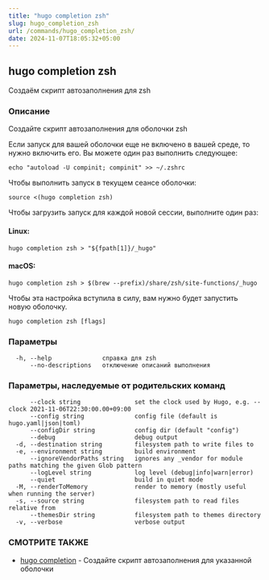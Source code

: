 ```yaml
---
title: "hugo completion zsh"
slug: hugo_completion_zsh
url: /commands/hugo_completion_zsh/
date: 2024-11-07T18:05:32+05:00
---
```

## hugo completion zsh

Создаём скрипт автозаполнения для zsh

### Описание

Создайте скрипт автозаполнения для оболочки zsh

Если запуск для вашей оболочки еще не включено в вашей среде, то нужно включить его. Вы можете один раз выполнить следующее:

	echo "autoload -U compinit; compinit" >> ~/.zshrc

Чтобы выполнить запуск в текущем сеансе оболочки:

	source <(hugo completion zsh)

Чтобы загрузить запуск для каждой новой сессии, выполните один раз:

#### Linux:

	hugo completion zsh > "${fpath[1]}/_hugo"

#### macOS:

	hugo completion zsh > $(brew --prefix)/share/zsh/site-functions/_hugo

Чтобы эта настройка вступила в силу, вам нужно будет запустить новую оболочку.


```
hugo completion zsh [flags]
```

### Параметры

```
  -h, --help              справка для zsh
      --no-descriptions   отключение описаний выполнения
```

### Параметры, наследуемые от родительских команд

```
      --clock string               set the clock used by Hugo, e.g. --clock 2021-11-06T22:30:00.00+09:00
      --config string              config file (default is hugo.yaml|json|toml)
      --configDir string           config dir (default "config")
      --debug                      debug output
  -d, --destination string         filesystem path to write files to
  -e, --environment string         build environment
      --ignoreVendorPaths string   ignores any _vendor for module paths matching the given Glob pattern
      --logLevel string            log level (debug|info|warn|error)
      --quiet                      build in quiet mode
  -M, --renderToMemory             render to memory (mostly useful when running the server)
  -s, --source string              filesystem path to read files relative from
      --themesDir string           filesystem path to themes directory
  -v, --verbose                    verbose output
```

### СМОТРИТЕ ТАКЖЕ

* [hugo completion](/commands/hugo_completion/)	 - Создайте скрипт автозаполнения для указанной оболочки


